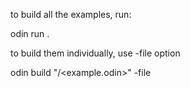 to build all the examples, run:

odin run . 

to build them individually, use -file option

odin build "<folder>/<example.odin>" -file
